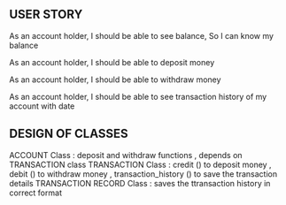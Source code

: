 USER STORY
------------
As an account holder,
I should be able to see balance,
So I can know my balance

As an account holder,
I should be able to deposit money

As an account holder,
I should be able to withdraw money

As an account holder,
I should be able to see transaction history of my account with date

DESIGN OF CLASSES
--------------------
ACCOUNT Class : deposit and withdraw functions , depends on TRANSACTION class
TRANSACTION Class : credit () to deposit money , debit () to withdraw money , transaction_history () to save the transaction details
TRANSACTION RECORD Class : saves the ttransaction history in correct format

